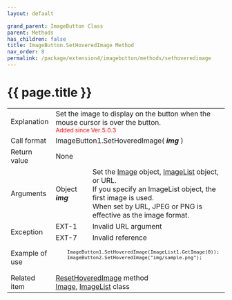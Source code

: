 ```yaml
---
layout: default

grand_parent: ImageButton Class
parent: Methods
has_children: false
title: ImageButton.SetHoveredImage Method
nav_order: 8
permalink: /package/extension4/imagebutton/methods/sethoveredimage
---
```

# {{ page.title }}

<table>
  <tr>
    <td>Explanation</td>
    <td colspan="2">Set the image to display on the button when the mouse cursor is over the button.<br><small><span style="color:red">Added since Ver.5.0.3</span></small></td>
  </tr>
  <tr>
    <td>Call format</td>
    <td colspan="2">ImageButton1.SetHoveredImage( <b><i>img</i></b> )</td>
  </tr>
  <tr>
    <td>Return value</td>
    <td colspan="2">None</td>
  </tr>  
  <tr>
    <td>Arguments</td>
    <td>Object <b><i>img</i></b></td>
    <td>Set the <a href="/package/extension4/image">Image</a> object, <a href="/package/extension4/imagelist">ImageList</a> object, or URL. <br> If you specify an ImageList object, the first image is used. <br> When set by URL, JPEG or PNG is effective as the image format.</td>
  </tr>
  <tr>
    <td rowspan="2">Exception</td>
    <td>EXT-1</td>
    <td>Invalid URL argument</td>
  </tr>
  <tr>
    <td>EXT-7</td>
    <td>Invalid reference</td>
  </tr>
  <tr>
    <td>Example of use</td>
    <td colspan="2"><code><pre>
    ImageButton1.SetHoveredImage(ImageList1.GetImage(0));
    ImageButton2.SetHoveredImage("img/sample.png");
    </pre></code></td>
  </tr>
  <tr>
    <td>Related item</td>
    <td colspan="2"><a href="/package/extension4/imagebutton/methods/resethoveredimage">ResetHoveredImage</a> method<br><a href="/package/extension4/image">Image</a>, <a href="/package/extension4/imagelist">ImageList</a> class</td>
  </tr>
</table>